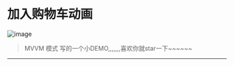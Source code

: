 
加入购物车动画
==========

![image](https://github.com/Josin22/JSAddToCartAnmation/blob/master/gift/gig1.gif)   

>MVVM 模式 写的一个小DEMO,,,,,,,喜欢你就star一下~~~~~~
-------
